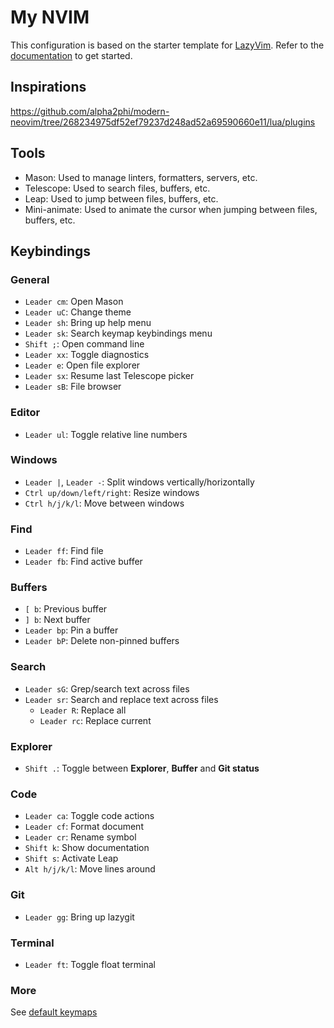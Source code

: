 # My NVIM

This configuration is based on the starter template for [LazyVim](https://github.com/LazyVim/LazyVim).
Refer to the [documentation](https://lazyvim.github.io/installation) to get started.

## Inspirations
https://github.com/alpha2phi/modern-neovim/tree/268234975df52ef79237d248ad52a69590660e11/lua/plugins

## Tools
- Mason: Used to manage linters, formatters, servers, etc.
- Telescope: Used to search files, buffers, etc.
- Leap: Used to jump between files, buffers, etc.
- Mini-animate: Used to animate the cursor when jumping between files, buffers, etc.

## Keybindings

### General
- `Leader cm`: Open Mason
- `Leader uC`: Change theme
- `Leader sh`: Bring up help menu
- `Leader sk`: Search keymap keybindings menu
- `Shift ;`: Open command line
- `Leader xx`: Toggle diagnostics
- `Leader e`: Open file explorer
- `Leader sx`: Resume last Telescope picker
- `Leader sB`: File browser

### Editor
- `Leader ul`: Toggle relative line numbers

### Windows
- `Leader |`, `Leader -`: Split windows vertically/horizontally
- `Ctrl up/down/left/right`: Resize windows
- `Ctrl h/j/k/l`: Move between windows

### Find
- `Leader ff`: Find file
- `Leader fb`: Find active buffer

### Buffers
- `[ b`: Previous buffer
- `] b`: Next buffer
- `Leader bp`: Pin a buffer
- `Leader bP`: Delete non-pinned buffers

### Search
- `Leader sG`: Grep/search text across files
- `Leader sr`: Search and replace text across files
  - `Leader R`: Replace all
  - `Leader rc`: Replace current


### Explorer
- `Shift .`: Toggle between **Explorer**, **Buffer** and **Git status**

### Code
- `Leader ca`: Toggle code actions
- `Leader cf`: Format document
- `Leader cr`: Rename symbol
- `Shift k`: Show documentation
- `Shift s`: Activate Leap
- `Alt h/j/k/l`: Move lines around

### Git
- `Leader gg`: Bring up lazygit

### Terminal 
- `Leader ft`: Toggle float terminal

### More
See [default keymaps](https://github.com/LazyVim/LazyVim/blob/main/lua/lazyvim/config/keymaps.lua)
